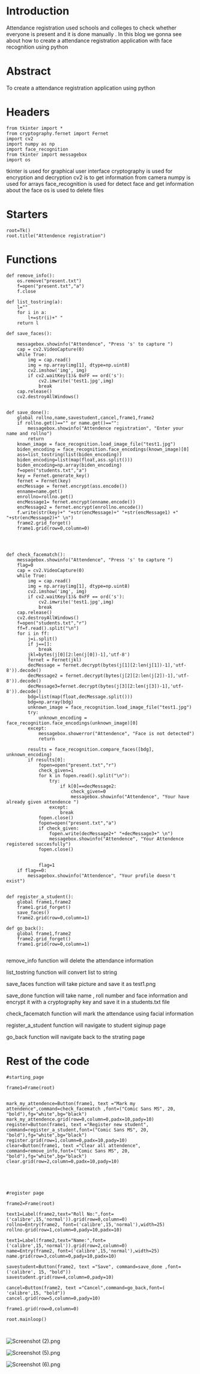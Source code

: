  
# Introduction
Attendance registration used schools and colleges to check whether everyone is present and it is done manually . In this blog we gonna see about how to create a attendance registration application with face recognition  using python

# Abstract
To create a attendance registration application using python

# Headers

```
from tkinter import *
from cryptography.fernet import Fernet
import cv2
import numpy as np
import face_recognition
from tkinter import messagebox
import os
``` 
tkinter is used for graphical user interface
cryptography is used for encryption and decryption
cv2 is to get information from camera
numpy is used for arrays
face_recognition is used for detect face and get information about the face
os is used to delete files

# Starters

```
root=Tk()
root.title("Attendence registration")
``` 

# Functions

```
def remove_info():
    os.remove("present.txt")
    f=open("present.txt","a")
    f.close

def list_tostring(a):
    l=""
    for i in a:
        l+=str(i)+" "
    return l

def save_faces():
    
    messagebox.showinfo("Attendence", "Press 's' to capture ")
    cap = cv2.VideoCapture(0)
    while True:
        img = cap.read()
        img = np.array(img[1], dtype=np.uint8)
        cv2.imshow('img', img)
        if cv2.waitKey(1)& 0xFF == ord('s'):
            cv2.imwrite('test1.jpg',img)
            break
    cap.release()
    cv2.destroyAllWindows()
    

def save_done():
    global rollno,name,savestudent,cancel,frame1,frame2
    if rollno.get()=="" or name.get()=="":
        messagebox.showinfo("Attendence registration", "Enter your name and rollno")
        return
    known_image = face_recognition.load_image_file("test1.jpg")
    biden_encoding = face_recognition.face_encodings(known_image)[0]
    ass=list_tostring(list(biden_encoding))
    biden_encoding=list(map(float,ass.split()))
    biden_encoding=np.array(biden_encoding)
    f=open("students.txt","a")
    key = Fernet.generate_key()
    fernet = Fernet(key)
    encMessage = fernet.encrypt(ass.encode())
    enname=name.get()
    enrollno=rollno.get()
    encMessage1= fernet.encrypt(enname.encode())
    encMessage2 = fernet.encrypt(enrollno.encode())
    f.write(str(key)+" "+str(encMessage)+" "+str(encMessage1) +" "+str(encMessage2)+" \n")
    frame2.grid_forget()
    frame1.grid(row=0,column=0)

    


def check_facematch():
    messagebox.showinfo("Attendence", "Press 's' to capture ")
    flag=0
    cap = cv2.VideoCapture(0)
    while True:
        img = cap.read()
        img = np.array(img[1], dtype=np.uint8)
        cv2.imshow('img', img)
        if cv2.waitKey(1)& 0xFF == ord('s'):
            cv2.imwrite('test1.jpg',img)
            break
    cap.release()
    cv2.destroyAllWindows() 
    f=open("students.txt","r")
    ff=f.read().split("\n")
    for i in ff:
        j=i.split()
        if j==[]:
            break
        jkl=bytes(j[0][2:len(j[0])-1],'utf-8')
        fernet = Fernet(jkl)
        decMessage = fernet.decrypt(bytes(j[1][2:len(j[1])-1],'utf-8')).decode()
        decMessage2 = fernet.decrypt(bytes(j[2][2:len(j[2])-1],'utf-8')).decode()
        decMessage3=fernet.decrypt(bytes(j[3][2:len(j[3])-1],'utf-8')).decode()
        bdg=list(map(float,decMessage.split()))
        bdg=np.array(bdg)
        unknown_image = face_recognition.load_image_file("test1.jpg")
        try:
            unknown_encoding = face_recognition.face_encodings(unknown_image)[0]
        except:
            messagebox.showerror("Attendence", "Face is not detected")
            return 

        results = face_recognition.compare_faces([bdg], unknown_encoding)
        if results[0]:
            fopen=open("present.txt","r")
            check_given=1
            for k in fopen.read().split("\n"):
                try:
                    if k[0]==decMessage2:
                        check_given=0
                        messagebox.showinfo("Attendence", "Your have already given attendence ")
                except:
                    break
            fopen.close()
            fopen=open("present.txt","a")
            if check_given:
                fopen.write(decMessage2+" "+decMessage3+" \n")
                messagebox.showinfo("Attendence", "Your Attendence registered succesfully")
            fopen.close()


            flag=1
    if flag==0:
        messagebox.showinfo("Attendence", "Your profile doesn't exist")


def register_a_student():
    global frame1,frame2
    frame1.grid_forget()
    save_faces()
    frame2.grid(row=0,column=1)

def go_back():
    global frame1,frame2
    frame2.grid_forget()
    frame1.grid(row=0,column=1)


``` 

remove_info function will delete the attendance information

list_tostring function will convert list to string

save_faces function will take picture and save it as test1.png

save_done function will take name , roll number and face information and encrypt it with a cryptography key and save it in a students.txt file

check_facematch function will mark the attendance using facial information

register_a_student function will navigate to student siginup page

go_back function will navigate back to the strating page

# Rest of the code


```
#starting_page

frame1=Frame(root)


mark_my_attendence=Button(frame1, text ="Mark my attendence",command=check_facematch ,font=("Comic Sans MS", 20, "bold"),fg="white",bg="black")
mark_my_attendence.grid(row=0,column=0,padx=10,pady=10)
register=Button(frame1, text ="Register new student", command=register_a_student,font=("Comic Sans MS", 20, "bold"),fg="white",bg="black")
register.grid(row=1,column=0,padx=10,pady=10)
clear=Button(frame1, text ="Clear all attendence", command=remove_info,font=("Comic Sans MS", 20, "bold"),fg="white",bg="black")
clear.grid(row=2,column=0,padx=10,pady=10)





#register page

frame2=Frame(root)

text1=Label(frame2,text="Roll No:",font=('calibre',15,'normal')).grid(row=0,column=0)
rollno=Entry(frame2, font=('calibre',15,'normal'),width=25)
rollno.grid(row=1,column=0,pady=10,padx=10)

text1=Label(frame2,text="Name:",font=('calibre',15,'normal')).grid(row=2,column=0)
name=Entry(frame2, font=('calibre',15,'normal'),width=25)
name.grid(row=3,column=0,pady=10,padx=10)

savestudent=Button(frame2, text ="Save", command=save_done ,font=('calibre', 15, "bold"))
savestudent.grid(row=4,column=0,pady=10)

cancel=Button(frame2, text ="Cancel",command=go_back,font=( 'calibre',15, "bold"))
cancel.grid(row=5,column=0,pady=10)

frame1.grid(row=0,column=0)

root.mainloop()



``` 


![Screenshot (2).png](https://cdn.hashnode.com/res/hashnode/image/upload/v1650376021405/1UISUMGOQ.png)


![Screenshot (5).png](https://cdn.hashnode.com/res/hashnode/image/upload/v1650376052516/pLsMvOo1A.png)


![Screenshot (6).png](https://cdn.hashnode.com/res/hashnode/image/upload/v1650376067773/KgLFan36n.png)
